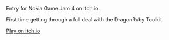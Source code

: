 Entry for Nokia Game Jam 4 on itch.io.

First time getting through a full deal with the DragonRuby Toolkit.

[Play on itch.io](https://ttilberg.itch.io/gone-fishing-nokia)
